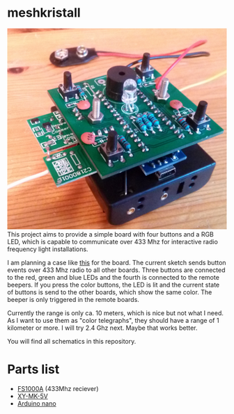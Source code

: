 # meshkristall
![Finished board](./images/Meshkristall_side.jpg)
This project aims to provide a simple board with four buttons and a RGB LED, 
which is capable to communicate over 433 Mhz for interactive radio frequency light installations.

I am planning a case like [this](https://www.youtube.com/watch?v=kgPghSJhkzU) for the board.
The current sketch sends button events over 433 Mhz radio to all other boards. 
Three buttons are connected to the red, green and blue LEDs and the fourth is connected to the remote beepers.
If you press the color buttons, the LED is lit and the current state of buttons is send to the other boards, which show the same color. 
The beeper is only triggered in the remote boards.

Currently the range is only ca. 10 meters, which is nice but not what I need.
As I want to use them as "color telegraphs", they should have a range of 1 kilometer or more.
I will try 2.4 Ghz next. Maybe that works better.

You will find all schematics in this repository.


# Parts list
- [FS1000A](http://www.ebay.de/itm/5X-433-Mhz-RF-Sender-Empfanger-Receiver-Modul-Wireless-Transmitter-MX-05V-DC5V/252441619018?_trksid=p2047675.c100005.m1851&_trkparms=aid%3D222007%26algo%3DSIC.MBE%26ao%3D1%26asc%3D39275%26meid%3D255992112e8d4b46b61d8e5a2a8e73f5%26pid%3D100005%26rk%3D2%26rkt%3D6%26sd%3D322037467813) (433Mhz reciever)
- [XY-MK-5V](http://www.ebay.de/itm/5X-433-Mhz-RF-Sender-Empfanger-Receiver-Modul-Wireless-Transmitter-MX-05V-DC5V/252441619018?_trksid=p2047675.c100005.m1851&_trkparms=aid%3D222007%26algo%3DSIC.MBE%26ao%3D1%26asc%3D39275%26meid%3D255992112e8d4b46b61d8e5a2a8e73f5%26pid%3D100005%26rk%3D2%26rkt%3D6%26sd%3D322037467813)
- [Arduino nano](http://www.ebay.de/itm/MINI-USB-Nano-V3-0-ATmega328P-CH340G-5V-16M-Compatible-Arduino-Nano-V3-0-CY-/191760234382?hash=item2ca5ccf78e:g:Wp8AAOSwYaFWb2dA)



